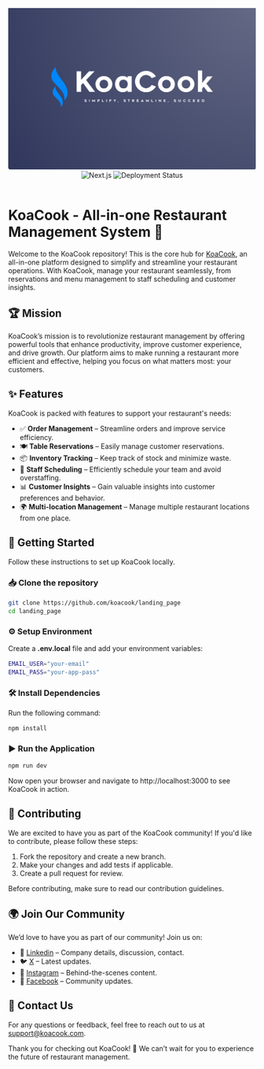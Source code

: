 <img src="public/images/banner.png">

<div align="center">
  <img alt="Next.js" src="https://img.shields.io/badge/Next.js-000000?style=flat&logo=next.js&logoColor=white">
  <img alt="Deployment Status" src="https://img.shields.io/github/deployments/koacook/landing_page/production?label=Vercel&logo=vercel&color=blue">
</div>

<br/>

# KoaCook - All-in-one Restaurant Management System 🚀

Welcome to the KoaCook repository! This is the core hub for [KoaCook](https://koacook.com), an all-in-one platform designed to simplify and streamline your restaurant operations. With KoaCook, manage your restaurant seamlessly, from reservations and menu management to staff scheduling and customer insights.

## 🏆 Mission

KoaCook’s mission is to revolutionize restaurant management by offering powerful tools that enhance productivity, improve customer experience, and drive growth. Our platform aims to make running a restaurant more efficient and effective, helping you focus on what matters most: your customers.

## ✨ Features

KoaCook is packed with features to support your restaurant's needs:

-   ✅ **Order Management** – Streamline orders and improve service efficiency.
-   🍽 **Table Reservations** – Easily manage customer reservations.
-   📦 **Inventory Tracking** – Keep track of stock and minimize waste.
-   👥 **Staff Scheduling** – Efficiently schedule your team and avoid overstaffing.
-   📊 **Customer Insights** – Gain valuable insights into customer preferences and behavior.
-   🌍 **Multi-location Management** – Manage multiple restaurant locations from one place.

## 🚀 Getting Started

Follow these instructions to set up KoaCook locally.

### 📥 Clone the repository

```bash
git clone https://github.com/koacook/landing_page
cd landing_page
```

### ⚙️ Setup Environment

Create a **.env.local** file and add your environment variables:

```bash
EMAIL_USER="your-email"
EMAIL_PASS="your-app-pass"
```

### 🛠 Install Dependencies

Run the following command:

```bash
npm install
```

### ▶️ Run the Application

```bash
npm run dev
```

Now open your browser and navigate to http://localhost:3000 to see KoaCook in action.

## 👥 Contributing

We are excited to have you as part of the KoaCook community! If you'd like to contribute, please follow these steps:

1. Fork the repository and create a new branch.
2. Make your changes and add tests if applicable.
3. Create a pull request for review.

Before contributing, make sure to read our contribution guidelines.

## 🌍 Join Our Community

We’d love to have you as part of our community! Join us on:

-   💬 [Linkedin](https://linkedin.com/company/koacookofficial) – Company details, discussion, contact.
-   🐦 [X](https://x.com/@koacookofficial) – Latest updates.
-   📸 [Instagram](https://instagram.com/koacookofficial) – Behind-the-scenes content.
-   📘 [Facebook](https://facebook.com/koacookofficial) – Community updates.

## 📩 Contact Us

For any questions or feedback, feel free to reach out to us at support@koacook.com.

Thank you for checking out KoaCook! 🎉 We can’t wait for you to experience the future of restaurant management.
